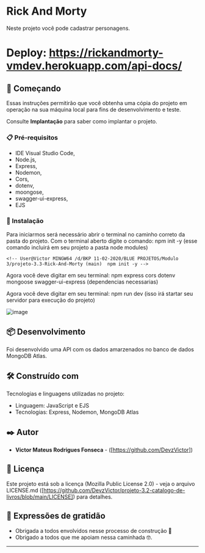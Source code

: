 # Rick And Morty

 Neste projeto você pode cadastrar personagens.
 
# Deploy: https://rickandmorty-vmdev.herokuapp.com/api-docs/

 ## 🚀 Começando

Essas instruções permitirão que você obtenha uma cópia do projeto em operação na sua máquina local para fins de desenvolvimento e teste.

Consulte **Implantação** para saber como implantar o projeto.

### 📋 Pré-requisitos

* IDE Visual Studio Code,
* Node.js,
* Express,
* Nodemon,
* Cors,
* dotenv,
* moongose,
* swagger-ui-express,
* EJS

### 🔧 Instalação

Para iniciarmos será necessário abrir o terminal no caminho correto da pasta do projeto.
Com o terminal aberto digite o comando: npm init -y (esse comando incluirá em seu projeto a pasta node modules)

```
<!-- User@Victor MINGW64 /d/BKP 11-02-2020/BLUE PROJETOS/Modulo 3/projeto-3.3-Rick-And-Morty (main)  npm init -y -->
```

Agora você deve digitar em seu terminal: npm express cors dotenv mongoose swagger-ui-express (dependencias necessarias)

Agora você deve digitar em seu terminal: npm run dev (isso irá startar seu servidor para execução do projeto)

<!-- 
Abra o link que o terminal gerou para executar seus testes.

Exemplo: Servidor rodando em http://localhost:3001
 -->

![image](https://user-images.githubusercontent.com/91481122/182001935-829560fb-cc4f-4c9f-88e3-3a4edbb52483.png)

 ## 📦 Desenvolvimento

Foi desenvolvido uma API  com os dados amarzenados no banco de dados MongoDB Atlas.

## 🛠️ Construído com

Tecnologias e linguagens utilizadas no projeto:

* Linguagem: JavaScript e EJS
* Tecnologias: Express, Nodemon, MongoDB Atlas

## ✒️ Autor

* **Victor Mateus Rodrigues Fonseca** -  ([https://github.com/DevzVictor])

## 📄 Licença

Este projeto está sob a licença (Mozilla Public License 2.0) - veja o arquivo LICENSE.md ([https://github.com/DevzVictor/projeto-3.2-catalogo-de-livros/blob/main/LICENSE]) para detalhes.

## 🎁 Expressões de gratidão

* Obrigada a todos envolvidos nesse processo de construção 📢
* Obrigado a todos que me apoiam nessa caminhada 🤓.

---
